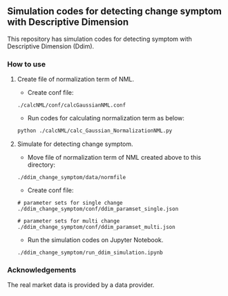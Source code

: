## Simulation codes for detecting change symptom with Descriptive Dimension
This repository has simulation codes for detecting symptom with Descriptive Dimension (Ddim).

### How to use
1. Create file of normalization term of NML.
    - Create conf file:
    ```
    ./calcNML/conf/calcGaussianNML.conf
    ```
    - Run codes for calculating normalization term as below:
    ```sh
    python ./calcNML/calc_Gaussian_NormalizationNML.py
    ```

1. Simulate for detecting change symptom.
    - Move file of normalization term of NML created above to this directory:
    ```
    ./ddim_change_symptom/data/normfile
    ```
    - Create conf file:
    ```
    # parameter sets for single change
    ./ddim_change_symptom/conf/ddim_paramset_single.json

    # parameter sets for multi change
    ./ddim_change_symptom/conf/ddim_paramset_multi.json
    ```

    - Run the simulation codes on Jupyter Notebook.
    ```
    ./ddim_change_symptom/run_ddim_simulation.ipynb
    ```

### Acknowledgements
The real market data is provided by a data provider.

